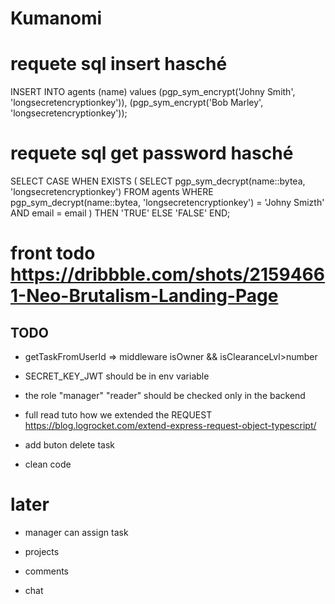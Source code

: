 # Kumanomi

# requete sql insert hasché

INSERT INTO agents (name) values
(pgp_sym_encrypt('Johny Smith', 'longsecretencryptionkey')),
(pgp_sym_encrypt('Bob Marley', 'longsecretencryptionkey'));

# requete sql get password hasché

SELECT
    CASE
        WHEN EXISTS (
            SELECT pgp_sym_decrypt(name::bytea, 'longsecretencryptionkey')
            FROM agents
            WHERE pgp_sym_decrypt(name::bytea, 'longsecretencryptionkey') = 'Johny Smizth' AND email  = email        )
        THEN 'TRUE'
        ELSE 'FALSE'
    END;



# front todo https://dribbble.com/shots/21594661-Neo-Brutalism-Landing-Page

## TODO

- getTaskFromUserId => middleware isOwner && isClearanceLvl>number

- SECRET_KEY_JWT should be in env variable 

- the role "manager" "reader" should be checked only in the backend

- full read tuto how we extended the REQUEST https://blog.logrocket.com/extend-express-request-object-typescript/

- add buton delete task

- clean code

# later
- manager can assign task

- projects
- comments
- chat